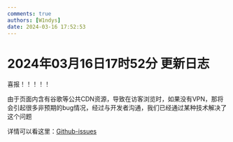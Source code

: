 ```yaml
---
comments: true
authors: [W1ndys]
date: 2024-03-16 17:52:53
---
```


# 2024年03月16日17时52分 更新日志

喜报！！！！！

<!-- more -->


由于页面内含有谷歌等公共CDN资源，导致在访客浏览时，如果没有VPN，那将会引起很多非预期的bug情况，经过与开发者沟通，我们已经通过某种技术解决了这个问题

详情可以看这里：[Github-issues](https://github.com/squidfunk/mkdocs-material/discussions/6918#/)
